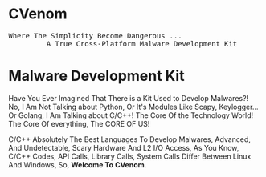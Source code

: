 # CVenom
<pre>
Where The Simplicity Become Dangerous ...
         A True Cross-Platform Malware Development Kit
</pre>

<h1>Malware Development Kit</h1>
<p>Have You Ever Imagined That There is a Kit Used to Develop Malwares?! No, I Am Not Talking about Python, Or It's Modules Like Scapy, Keylogger... Or Golang, I Am Talking about C/C++! The Core Of the Technology World! The Core Of everything, The CORE OF US!<p>
<p>C/C++ Absolutely The Best Languages To Develop Malwares, Advanced, And Undetectable, Scary Hardware And L2 I/O Access, As You Know, C/C++ Codes, API Calls, Library Calls, System Calls Differ Between Linux And Windows, So, <strong>Welcome To CVenom</strong>.</p>
